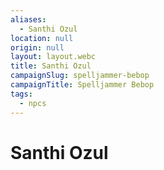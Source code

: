 ```yaml
---
aliases:
  - Santhi Ozul
location: null
origin: null
layout: layout.webc
title: Santhi Ozul
campaignSlug: spelljammer-bebop
campaignTitle: Spelljammer Bebop
tags:
  - npcs
---
```

# Santhi Ozul

